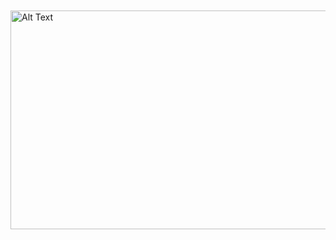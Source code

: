 ㅤㅤㅤㅤ
ㅤㅤㅤㅤㅤㅤㅤㅤㅤ<img src="https://raw.githubusercontent.com/2inq/2inq/refs/heads/main/ezgif-8b22520399035e.gif" alt="Alt Text" width="560" height="350">
